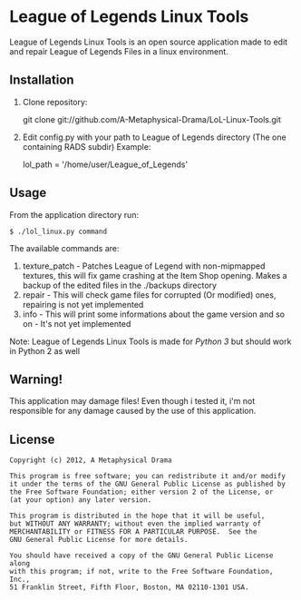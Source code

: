 League of Legends Linux Tools
===============

League of Legends Linux Tools is an open source application made to edit and repair League of Legends Files in a linux environment.

Installation
------------------------
1. Clone repository:

    git clone git://github.com/A-Metaphysical-Drama/LoL-Linux-Tools.git

2. Edit config.py with your path to League of Legends directory (The one containing RADS subdir)
Example:

    lol_path = '/home/user/League_of_Legends'

Usage
------------------------
From the application directory run:

    $ ./lol_linux.py command

The available commands are:
1. texture_patch - Patches League of Legend with non-mipmapped textures, this will fix game crashing at the Item Shop opening. Makes a backup of the edited files in the ./backups directory
2. repair - This will check game files for corrupted (Or modified) ones, repairing is not yet implemented
3. info - This will print some informations about the game version and so on - It's not yet implemented

Note: League of Legends Linux Tools is made for *Python 3* but should work in Python 2 as well

Warning!
------------------------
This application may damage files! Even though i tested it, i'm not responsible for any damage caused by the use of this application.

License
------------------------
    Copyright (c) 2012, A Metaphysical Drama

    This program is free software; you can redistribute it and/or modify
    it under the terms of the GNU General Public License as published by
    the Free Software Foundation; either version 2 of the License, or
    (at your option) any later version.

    This program is distributed in the hope that it will be useful,
    but WITHOUT ANY WARRANTY; without even the implied warranty of
    MERCHANTABILITY or FITNESS FOR A PARTICULAR PURPOSE.  See the
    GNU General Public License for more details.

    You should have received a copy of the GNU General Public License along
    with this program; if not, write to the Free Software Foundation, Inc.,
    51 Franklin Street, Fifth Floor, Boston, MA 02110-1301 USA.

